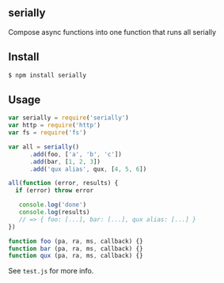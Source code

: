 ## serially

Compose async functions into one function that runs all serially

## Install

```bash
$ npm install serially
```

## Usage

```js
var serially = require('serially')
var http = require('http')
var fs = require('fs')

var all = serially()
      .add(foo, ['a', 'b', 'c'])
      .add(bar, [1, 2, 3])
      .add('qux alias', qux, [4, 5, 6])

all(function (error, results) {
  if (error) throw error

   console.log('done')
   console.log(results)
   // => { foo: [...], bar: [...], qux alias: [...] }
})

function foo (pa, ra, ms, callback) {}
function bar (pa, ra, ms, callback) {}
function qux (pa, ra, ms, callback) {}
```

See `test.js` for more info.
